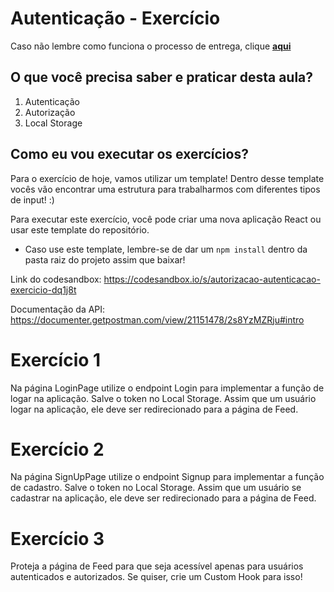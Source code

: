 # Autenticação - Exercício

Caso não lembre como funciona o processo de entrega, clique [**aqui**](https://github.com/labenuexercicios/instrucoes-entrega)

## O que você precisa saber e praticar desta aula?
1. Autenticação
2. Autorização
3. Local Storage


## Como eu vou executar os exercícios?
Para o exercício de hoje, vamos utilizar um template! Dentro desse template vocês vão encontrar uma estrutura para trabalharmos com diferentes tipos de input! :)

Para executar este exercício, você pode criar uma nova aplicação React ou usar este template do repositório.

* Caso use este template, lembre-se de dar um `npm install` dentro da pasta raiz do projeto assim que baixar!

Link do codesandbox: https://codesandbox.io/s/autorizacao-autenticacao-exercicio-dq1j8t

Documentação da API: https://documenter.getpostman.com/view/21151478/2s8YzMZRju#intro

# Exercício 1
Na página LoginPage utilize o endpoint Login para implementar a função de logar na aplicação. 
Salve o token no Local Storage. 
Assim que um usuário logar na aplicação, ele deve ser redirecionado para a página de Feed.

# Exercício 2
Na página SignUpPage utilize o endpoint Signup para implementar a função de cadastro.
Salve o token no Local Storage.
Assim que um usuário se cadastrar na aplicação, ele deve ser redirecionado para a página de Feed.

# Exercício 3
Proteja a página de Feed para que seja acessível apenas para usuários autenticados e autorizados. Se quiser, crie um Custom Hook para isso!


